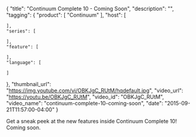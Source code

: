 {
  "title": "Continuum Complete 10 - Coming Soon",
  "description": "",
  "tagging": {
    "product": [
      "Continuum"
    ],
    "host": [

    ],
    "series": [

    ],
    "feature": [

    ],
    "language": [

    ]
  },
  "thumbnail_url": "https://img.youtube.com/vi/OBKJgC_RUtM/hqdefault.jpg",
  "video_url": "https://youtu.be/OBKJgC_RUtM",
  "video_id": "OBKJgC_RUtM",
  "video_name": "continuum-complete-10-coming-soon",
  "date": "2015-09-21T11:57:00-04:00"
}

Get a sneak peek at the new features inside Continuum Complete 10! Coming
soon.


